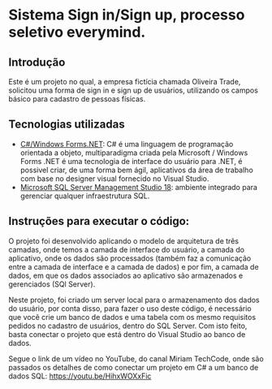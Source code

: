 # Sistema Sign in/Sign up, processo seletivo everymind.

## Introdução

Este é um projeto no qual, a empresa fictícia chamada Oliveira Trade, solicitou uma forma de sign in e sign up de usuários, utilizando os campos básico para cadastro de pessoas físicas.

## Tecnologias utilizadas

* [C#/Windows Forms.NET](https://learn.microsoft.com/pt-br/dotnet/desktop/winforms/?view=netdesktop-6.0): C# é uma linguagem de programação orientada a objeto, multiparadigma criada pela Microsoft / Windows Forms .NET é uma tecnologia de interface do usuário para .NET, é possivel criar, de uma forma bem ágil, aplicativos da área de trabalho com base no designer visual fornecido no Visual Studio.
* [Microsoft SQL Server Management Studio 18](https://learn.microsoft.com/en-us/sql/ssms/sql-server-management-studio-ssms?view=sql-server-ver16): ambiente integrado para gerenciar qualquer infraestrutura SQL.

## Instruções para executar o código:
O projeto foi desenvolvido aplicando o modelo de arquitetura de três camadas, onde temos a camada de interface do usuário, a camada do aplicativo, onde os dados são processados (também faz a comunicação entre a camada de interface e a camada de dados) e por fim, a camada de dados, em que os dados associados ao aplicativo são armazenados e gerenciados (SQl Server).

Neste projeto, foi criado um server local para o armazenamento dos dados do usuário, por conta disso, para fazer o uso deste código, é necessário que você crie um banco de dados e uma tabela com os mesmo requisitos pedidos no cadastro de usuários, dentro do SQL Server. Com isto feito, basta conectar o projeto que está dentro do Visual Studio ao banco de dados.

Segue o link de um vídeo no YouTube, do canal Miriam TechCode, onde são passados os detalhes de como conectar um projeto em C# a um banco de dados SQL: https://youtu.be/HihxWOXxFic


